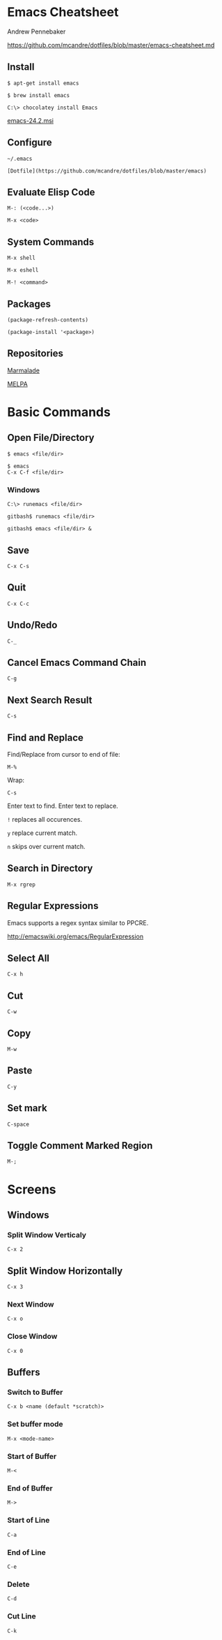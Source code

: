 # Emacs Cheatsheet

Andrew Pennebaker

https://github.com/mcandre/dotfiles/blob/master/emacs-cheatsheet.md

## Install

    $ apt-get install emacs

    $ brew install emacs

    C:\> chocolatey install Emacs

[emacs-24.2.msi](http://www.yellosoft.us/helpers#emacs)

## Configure

    ~/.emacs

    [Dotfile](https://github.com/mcandre/dotfiles/blob/master/emacs)

## Evaluate Elisp Code

    M-: (<code...>)

    M-x <code>

## System Commands

    M-x shell

    M-x eshell

    M-! <command>

## Packages

    (package-refresh-contents)

    (package-install '<package>)

## Repositories

[Marmalade](http://marmalade-repo.org/)

[MELPA](http://melpa.milkbox.net/)

# Basic Commands

## Open File/Directory

    $ emacs <file/dir>

    $ emacs
    C-x C-f <file/dir>

### Windows

    C:\> runemacs <file/dir>

    gitbash$ runemacs <file/dir>

    gitbash$ emacs <file/dir> &

## Save

    C-x C-s

## Quit

    C-x C-c

## Undo/Redo

    C-_

## Cancel Emacs Command Chain

    C-g

## Next Search Result

    C-s

## Find and Replace

Find/Replace from cursor to end of file:

    M-%

Wrap:

    C-s

Enter text to find.
Enter text to replace.

`!` replaces all occurences.

`y` replace current match.

`n` skips over current match.

## Search in Directory

    M-x rgrep

## Regular Expressions

Emacs supports a regex syntax similar to PPCRE.

http://emacswiki.org/emacs/RegularExpression

## Select All

    C-x h

## Cut

    C-w

## Copy

    M-w

## Paste

    C-y

## Set mark

    C-space

## Toggle Comment Marked Region

    M-;

# Screens

## Windows

### Split Window Verticaly

    C-x 2

## Split Window Horizontally

    C-x 3

### Next Window

    C-x o

### Close Window

    C-x 0

## Buffers

### Switch to Buffer

    C-x b <name (default *scratch)>

### Set buffer mode

    M-x <mode-name>

### Start of Buffer

    M-<

### End of Buffer

    M->

### Start of Line

    C-a

### End of Line

    C-e

### Delete

    C-d

### Cut Line

    C-k
